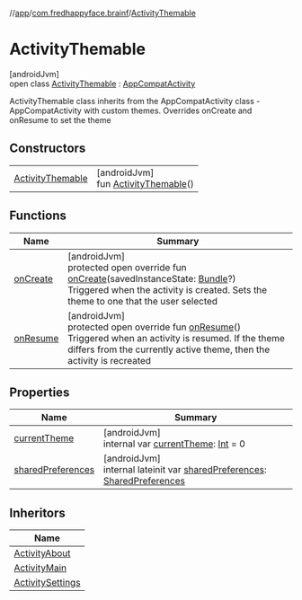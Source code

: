 //[app](../../../index.md)/[com.fredhappyface.brainf](../index.md)/[ActivityThemable](index.md)

# ActivityThemable

[androidJvm]\
open class [ActivityThemable](index.md) : [AppCompatActivity](https://developer.android.com/reference/kotlin/androidx/appcompat/app/AppCompatActivity.html)

ActivityThemable class inherits from the AppCompatActivity class - AppCompatActivity with custom themes. Overrides onCreate and onResume to set the theme

## Constructors

| | |
|---|---|
| [ActivityThemable](-activity-themable.md) | [androidJvm]<br>fun [ActivityThemable](-activity-themable.md)() |

## Functions

| Name | Summary |
|---|---|
| [onCreate](on-create.md) | [androidJvm]<br>protected open override fun [onCreate](on-create.md)(savedInstanceState: [Bundle](https://developer.android.com/reference/kotlin/android/os/Bundle.html)?)<br>Triggered when the activity is created. Sets the theme to one that the user selected |
| [onResume](on-resume.md) | [androidJvm]<br>protected open override fun [onResume](on-resume.md)()<br>Triggered when an activity is resumed. If the theme differs from the currently active theme, then the activity is recreated |

## Properties

| Name | Summary |
|---|---|
| [currentTheme](current-theme.md) | [androidJvm]<br>internal var [currentTheme](current-theme.md): [Int](https://kotlinlang.org/api/latest/jvm/stdlib/kotlin/-int/index.html) = 0 |
| [sharedPreferences](shared-preferences.md) | [androidJvm]<br>internal lateinit var [sharedPreferences](shared-preferences.md): [SharedPreferences](https://developer.android.com/reference/kotlin/android/content/SharedPreferences.html) |

## Inheritors

| Name |
|---|
| [ActivityAbout](../-activity-about/index.md) |
| [ActivityMain](../-activity-main/index.md) |
| [ActivitySettings](../-activity-settings/index.md) |
